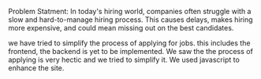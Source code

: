 Problem Statment:
In today's hiring world, companies often struggle with a slow and hard-to-manage hiring process. This causes delays, makes hiring more expensive, and could mean missing out on the best candidates.

we have tried to simplify the process of applying for jobs. this includes the frontend, the backend is yet to be implemented.
We saw the the process of applying is very hectic and we tried to simplify it.
We used javascript to enhance the site. 
